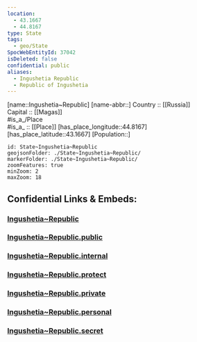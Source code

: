 ```yaml
---
location:
  - 43.1667
  - 44.8167
type: State
tags:
  - geo/State
SpocWebEntityId: 37042
isDeleted: false
confidential: public
aliases:
  - Ingushetia Republic
  - Republic of Ingushetia 
---
```

[name::Ingushetia~Republic] 
[name-abbr::] 
Country :: [[Russia]]  
Capital :: [[Magas]]  
#is_a_/Place  
#is_a_ :: [[Place]] 
[has_place_longitude::44.8167] 
[has_place_latitude::43.1667] 
[Population::] 



```leaflet
id: State~Ingushetia~Republic
geojsonFolder: ./State~Ingushetia~Republic/
markerFolder: ./State~Ingushetia~Republic/
zoomFeatures: true 
minZoom: 2 
maxZoom: 18
```


## Confidential Links & Embeds: 

### [Ingushetia~Republic](/_Standards/Earth/Continent/Europe/Europe~East/Russia/Russia~NorthCaucasus/Ingushetia~Republic.md) 

### [Ingushetia~Republic.public](/_public/Earth/Continent/Europe/Europe~East/Russia/Russia~NorthCaucasus/Ingushetia~Republic.public.md) 

### [Ingushetia~Republic.internal](/_internal/Earth/Continent/Europe/Europe~East/Russia/Russia~NorthCaucasus/Ingushetia~Republic.internal.md) 

### [Ingushetia~Republic.protect](/_protect/Earth/Continent/Europe/Europe~East/Russia/Russia~NorthCaucasus/Ingushetia~Republic.protect.md) 

### [Ingushetia~Republic.private](/_private/Earth/Continent/Europe/Europe~East/Russia/Russia~NorthCaucasus/Ingushetia~Republic.private.md) 

### [Ingushetia~Republic.personal](/_personal/Earth/Continent/Europe/Europe~East/Russia/Russia~NorthCaucasus/Ingushetia~Republic.personal.md) 

### [Ingushetia~Republic.secret](/_secret/Earth/Continent/Europe/Europe~East/Russia/Russia~NorthCaucasus/Ingushetia~Republic.secret.md)

